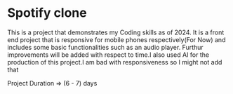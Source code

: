 # Spotify clone
This is a project that demonstrates my Coding skills as of 2024. It is a front end project that is responsive for mobile phones respectively(For Now) and includes some basic functionalities such as an audio player. Furthur improvements will be added with respect to time.I also used AI for the production of this project.I am bad with responsiveness so I might not add that

Project Duration =>  (6 - 7) days
